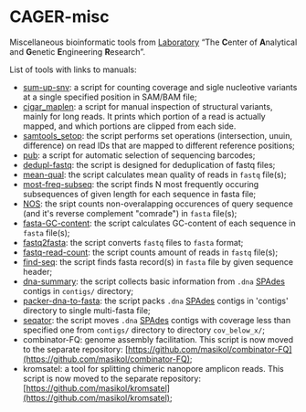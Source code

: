 # CAGER-misc

Miscellaneous bioinformatic tools from [Laboratory](https://mbio.bas-net.by/cager/en/) “The **C**enter of **A**nalytical and **G**enetic **E**ngineering **R**esearch”.

List of tools with links to manuals:
- [sum-up-snv](https://www.github.com/masikol/cager-misc/wiki/sum-up-snv): a script for counting coverage and sigle nucleotive variants at a single specified position in SAM/BAM file;
- [cigar_maplen](https://www.github.com/masikol/cager-misc/wiki/cigar_maplen): a script for manual inspection of structural variants, mainly for long reads. It prints which portion of a read is actually mapped, and which portions are clipped from each side.
- [samtools_setop](https://www.github.com/masikol/cager-misc/wiki/samtools_setop): the script performs set operations (intersection, unuin, difference) on read IDs that are mapped to different reference positions;
- [pub](https://www.github.com/masikol/cager-misc/wiki/pub): a script for automatic selection of sequencing barcodes;
- [dedupl-fastq](https://www.github.com/masikol/cager-misc/wiki/dedupl-fastq): the script is designed for deduplication of fastq files;
- [mean-qual](https://www.github.com/masikol/cager-misc/wiki/mean-qual): the script calculates mean quality of reads in `fastq` file(s);
- [most-freq-subseq](https://www.github.com/masikol/cager-misc/wiki/most-freq-subseq): the script finds N most frequently occuring subsequences of given length for each sequence in fasta file;
- [NOS](https://www.github.com/masikol/cager-misc/wiki/NOS): the sript counts non-overalapping occurences of query sequence (and it's reverse complement "comrade") in `fasta` file(s);
- [fasta-GC-content](https://www.github.com/masikol/cager-misc/wiki/fasta-GC-content): the script calculates GC-content of each sequence in `fasta` file(s);
- [fastq2fasta](https://www.github.com/masikol/cager-misc/wiki/fastq2fasta): the script converts `fastq` files to `fasta` format;
- [fastq-read-count](https://www.github.com/masikol/cager-misc/wiki/fastq-read-count): the script counts amount of reads in `fastq` file(s);
- [find-seq](https://www.github.com/masikol/cager-misc/wiki/find-seq): the script finds fasta record(s) in `fasta` file by given sequence header;
- [dna-summary](https://www.github.com/masikol/cager-misc/wiki/dna-summary): the script collects basic information from `.dna` [SPAdes](http://cab.spbu.ru/software/spades/) contigs in `contigs/` directory;
- [packer-dna-to-fasta](https://www.github.com/masikol/cager-misc/wiki/packer-dna-to-fasta): the script packs `.dna` [SPAdes](http://cab.spbu.ru/software/spades/) contigs in 'contigs' directory to single multi-fasta file;
- [seqator](https://www.github.com/masikol/cager-misc/wiki/seqator): the script moves `.dna` [SPAdes](http://cab.spbu.ru/software/spades/) contigs with coverage less than specified one from `contigs/` directory to directory `cov_below_x/`;
- combinator-FQ: genome assembly facilitation. This script is now moved to the separate repository: [https://github.com/masikol/combinator-FQ](https://github.com/masikol/combinator-FQ);
- kromsatel: a tool for splitting chimeric nanopore amplicon reads. This script is now moved to the separate repository: [https://github.com/masikol/kromsatel](https://github.com/masikol/kromsatel);